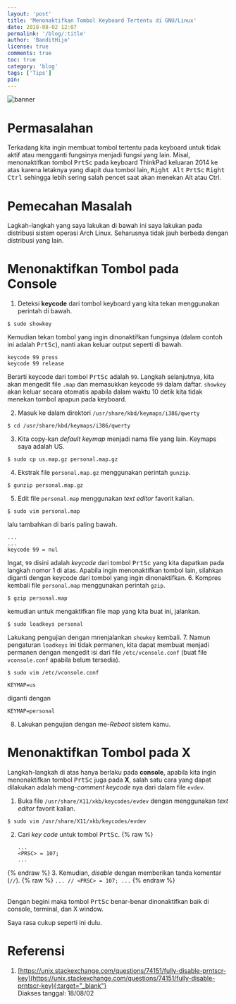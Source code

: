 ```yaml
---
layout: 'post'
title: 'Menonaktifkan Tombol Keyboard Tertentu di GNU/Linux'
date: 2018-08-02 12:07
permalink: '/blog/:title'
author: 'BanditHijo'
license: true
comments: true
toc: true
category: 'blog'
tags: ['Tips']
pin:
---
```


<!-- BANNER OF THE POST -->
<img class="post-body-img" src="https://s20.postimg.cc/9myvdtav1/banner_post_19.png" alt="banner">

# Permasalahan
Terkadang kita ingin membuat tombol tertentu pada keyboard untuk tidak aktif atau mengganti fungsinya menjadi fungsi yang lain. Misal, menonaktifkan tombol <kbd>PrtSc</kbd> pada keyboard ThinkPad keluaran 2014 ke atas karena letaknya yang diapit dua tombol lain, <kbd>Right Alt</kbd> <kbd>PrtSc</kbd> <kbd>Right Ctrl</kbd> sehingga lebih sering salah pencet saat akan menekan Alt atau Ctrl.

# Pemecahan Masalah

Lagkah-langkah yang saya lakukan di bawah ini saya lakukan pada distribusi sistem operasi Arch Linux. Seharusnya tidak jauh berbeda dengan distribusi yang lain.

# Menonaktifkan Tombol pada Console

1. Deteksi **keycode** dari tombol keyboard yang kita tekan menggunakan perintah di bawah.
```
$ sudo showkey
```
Kemudian tekan tombol yang ingin dinonaktifkan fungsinya (dalam contoh ini adalah <kbd>PrtSc</kbd>), nanti akan keluar output seperti di bawah.
```
keycode 99 press
keycode 99 release
```
Berarti keycode dari tombol <kbd>PrtSc</kbd> adalah `99`.
Langkah selanjutnya, kita akan mengedit file `.map` dan memasukkan keycode `99` dalam daftar. `showkey` akan keluar secara otomatis apabila dalam waktu 10 detik kita tidak menekan tombol apapun pada keyboard.

2. Masuk ke dalam direktori `/usr/share/kbd/keymaps/i386/qwerty`
```
$ cd /usr/share/kbd/keymaps/i386/qwerty
```
3. Kita copy-kan *default keymap* menjadi nama file yang lain. Keymaps saya adalah US.
```
$ sudo cp us.map.gz personal.map.gz
```
4. Ekstrak file `personal.map.gz` menggunakan perintah `gunzip`.
```
$ gunzip personal.map.gz
```
5. Edit file `personal.map` menggunakan *text editor* favorit kalian.
```
$ sudo vim personal.map
```
lalu tambahkan di baris paling bawah.
```
...
...
keycode 99 = nul
```
Ingat, `99` disini adalah *keycode* dari tombol <kbd>PrtSc</kbd> yang kita dapatkan pada langkah nomor 1 di atas. Apabila ingin menonaktifkan tombol lain, silahkan diganti dengan keycode dari tombol yang ingin dinonaktifkan.
6. Kompres kembali file `personal.map` menggunakan perintah `gzip`.
```
$ gzip personal.map
```
kemudian untuk mengaktifkan file map yang kita buat ini, jalankan.
```
$ sudo loadkeys personal
```
Lakukang pengujian dengan mnenjalankan `showkey` kembali.
7. Namun pengaturan `loadkeys` ini tidak permanen, kita dapat membuat menjadi permanen dengan mengedit isi dari file `/etc/vconsole.conf` (buat file `vconsole.conf` apabila belum tersedia).
```
$ sudo vim /etc/vconsole.conf
```
```
KEYMAP=us
```
diganti dengan
```
KEYMAP=personal
```
8. Lakukan pengujian dengan me-*Reboot* sistem kamu.

# Menonaktifkan Tombol pada X
Langkah-langkah di atas hanya berlaku pada **console**, apabila kita ingin menonaktifkan tombol <kbd>PrtSc</kbd> juga pada **X**, salah satu cara yang dapat dilakukan adalah meng-*comment* *keycode* nya dari dalam file `evdev`.

1. Buka file `/usr/share/X11/xkb/keycodes/evdev` dengan menggunakan *text editor* favorit kalian.
```
$ sudo vim /usr/share/X11/xkb/keycodes/evdev
```
2. Cari *key code* untuk tombol <kbd>PrtSc</kbd>.
{% raw %}
    ```
    ...
    <PRSC> = 107;
    ...
    ```
{% endraw %}
3. Kemudian, *disable* dengan memberikan tanda komentar (`//`).
{% raw %}
    ```
    ...
    // <PRSC> = 107;
    ...
    ```
{% endraw %}

<br>
Dengan begini maka tombol <kbd>PrtSc</kbd> benar-benar dinonaktifkan baik di console, terminal, dan X window.

Saya rasa cukup seperti ini dulu.

# Referensi

1. [https://unix.stackexchange.com/questions/74151/fully-disable-prntscr-key](https://unix.stackexchange.com/questions/74151/fully-disable-prntscr-key){:target="_blank"}
<br>Diakses tanggal: 18/08/02
